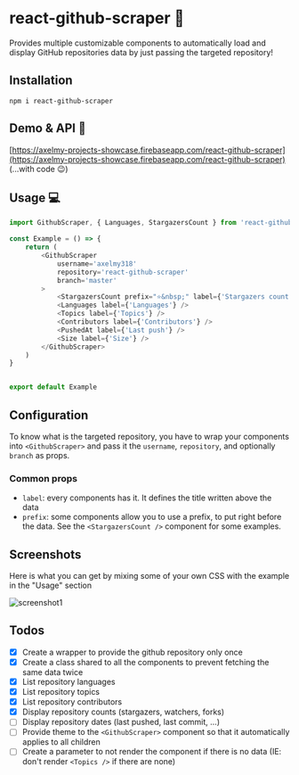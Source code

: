 # react-github-scraper 👋

Provides multiple customizable components to automatically load and display GitHub repositories data by just passing the targeted repository!

## Installation
`npm i react-github-scraper`

## Demo & API 👀

[https://axelmy-projects-showcase.firebaseapp.com/react-github-scraper](https://axelmy-projects-showcase.firebaseapp.com/react-github-scraper) (...with code 😉)


## Usage 💻

```javascript
import GithubScraper, { Languages, StargazersCount } from 'react-github-scraper';

const Example = () => {
    return (
        <GithubScraper 
            username='axelmy318' 
            repository='react-github-scraper' 
            branch='master'
        >
            <StargazersCount prefix="⭐&nbsp;" label={'Stargazers count'} />
            <Languages label={'Languages'} />
            <Topics label={'Topics'} />
            <Contributors label={'Contributors'} />
            <PushedAt label={'Last push'} />
            <Size label={'Size'} />
        </GithubScraper>
    )
}


export default Example
```


## Configuration

To know what is the targeted repository, you have to wrap your components into `<GithubScraper>` and pass it the `username`, `repository`, and optionally `branch` as props.


### Common props
- `label`: every components has it. It defines the title written above the data
- `prefix`: some components allow you to use a prefix, to put right before the data. See the `<StargazersCount />` component for some examples.


## Screenshots
Here is what you can get by mixing some of your own CSS with the example in the "Usage" section

![screenshot1](https://i.imgur.com/AqfIWku.png)


## Todos
- [x] Create a wrapper to provide the github repository only once
- [x] Create a class shared to all the components to prevent fetching the same data twice
- [x] List repository languages
- [x] List repository topics
- [x] List repository contributors
- [x] Display repository counts (stargazers, watchers, forks)
- [ ] Display repository dates (last pushed, last commit, ...)
- [ ] Provide theme to the `<GithubScraper>` component so that it automatically applies to all children
- [ ] Create a parameter to not render the component if there is no data (IE: don't render `<Topics />` if there are none)